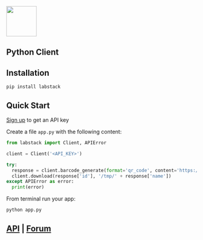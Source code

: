 <a href="https://labstack.com"><img height="80" src="https://cdn.labstack.com/images/labstack-logo.svg"></a>

## Python Client

## Installation

`pip install labstack`

## Quick Start

[Sign up](https://labstack.com/signup) to get an API key

Create a file `app.py` with the following content:

```python
from labstack import Client, APIError

client = Client('<API_KEY>')

try:
  response = client.barcode_generate(format='qr_code', content='https://labstack.com')
  client.download(response['id'], '/tmp/' + response['name'])
except APIError as error:
  print(error)
```

From terminal run your app:

```sh
python app.py
```

## [API](https://labstack.com/api) | [Forum](https://forum.labstack.com)
